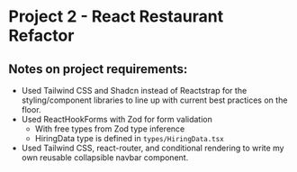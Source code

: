 # Project 2 - React Restaurant Refactor

## Notes on project requirements:
- Used Tailwind CSS and Shadcn instead of Reactstrap for the styling/component libraries to 
  line up with current best practices on the floor.
- Used ReactHookForms with Zod for form validation
  - With free types from Zod type inference
  - HiringData type is defined in `types/HiringData.tsx`
- Used Tailwind CSS, react-router, and conditional rendering to write my own reusable collapsible 
  navbar component.